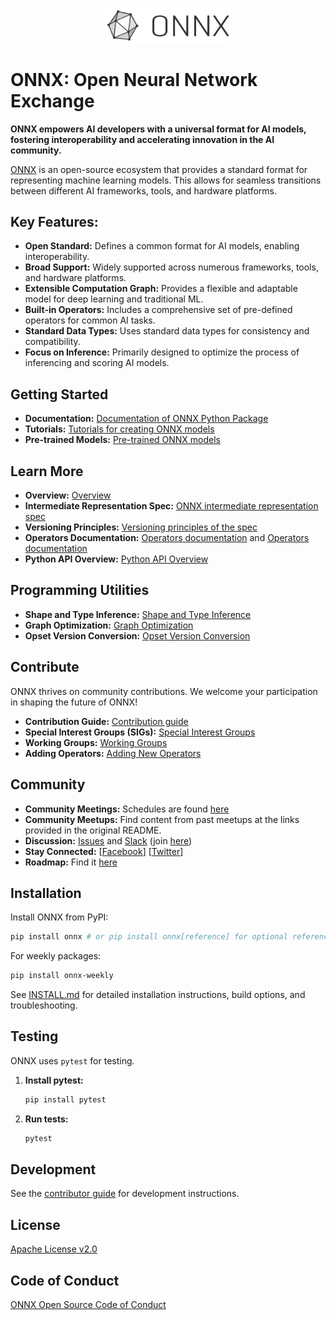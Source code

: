 <p align="center"><img width="40%" src="https://github.com/onnx/onnx/raw/main/docs/onnx-horizontal-color.png" /></p>

# ONNX: Open Neural Network Exchange

**ONNX empowers AI developers with a universal format for AI models, fostering interoperability and accelerating innovation in the AI community.**

[ONNX](https://github.com/onnx/onnx) is an open-source ecosystem that provides a standard format for representing machine learning models. This allows for seamless transitions between different AI frameworks, tools, and hardware platforms.

## Key Features:

*   **Open Standard:** Defines a common format for AI models, enabling interoperability.
*   **Broad Support:**  Widely supported across numerous frameworks, tools, and hardware platforms.
*   **Extensible Computation Graph:** Provides a flexible and adaptable model for deep learning and traditional ML.
*   **Built-in Operators:** Includes a comprehensive set of pre-defined operators for common AI tasks.
*   **Standard Data Types:**  Uses standard data types for consistency and compatibility.
*   **Focus on Inference:** Primarily designed to optimize the process of inferencing and scoring AI models.

## Getting Started

*   **Documentation:** [Documentation of ONNX Python Package](https://onnx.ai/onnx/)
*   **Tutorials:** [Tutorials for creating ONNX models](https://github.com/onnx/tutorials)
*   **Pre-trained Models:** [Pre-trained ONNX models](https://github.com/onnx/models)

## Learn More

*   **Overview:** [Overview](https://github.com/onnx/onnx/blob/main/docs/Overview.md)
*   **Intermediate Representation Spec:** [ONNX intermediate representation spec](https://github.com/onnx/onnx/blob/main/docs/IR.md)
*   **Versioning Principles:** [Versioning principles of the spec](https://github.com/onnx/onnx/blob/main/docs/Versioning.md)
*   **Operators Documentation:** [Operators documentation](https://github.com/onnx/onnx/blob/main/docs/Operators.md) and [Operators documentation](https://onnx.ai/onnx/operators/index.html)
*   **Python API Overview:** [Python API Overview](https://github.com/onnx/onnx/blob/main/docs/PythonAPIOverview.md)

## Programming Utilities

*   **Shape and Type Inference:** [Shape and Type Inference](https://github.com/onnx/onnx/blob/main/docs/ShapeInference.md)
*   **Graph Optimization:** [Graph Optimization](https://github.com/onnx/optimizer)
*   **Opset Version Conversion:** [Opset Version Conversion](https://github.com/onnx/onnx/blob/main/docs/docsgen/source/api/version_converter.md)

## Contribute

ONNX thrives on community contributions. We welcome your participation in shaping the future of ONNX!

*   **Contribution Guide:** [Contribution guide](https://github.com/onnx/onnx/blob/main/CONTRIBUTING.md)
*   **Special Interest Groups (SIGs):** [Special Interest Groups](https://github.com/onnx/onnx/blob/main/community/sigs.md)
*   **Working Groups:** [Working Groups](https://github.com/onnx/onnx/blob/main/community/working-groups.md)
*   **Adding Operators:** [Adding New Operators](https://github.com/onnx/onnx/blob/main/docs/AddNewOp.md)

## Community

*   **Community Meetings:** Schedules are found [here](https://onnx.ai/calendar)
*   **Community Meetups:** Find content from past meetups at the links provided in the original README.
*   **Discussion:** [Issues](https://github.com/onnx/onnx/issues) and [Slack](https://lfaifoundation.slack.com/) (join [here](https://join.slack.com/t/lfaifoundation/shared_invite/zt-o65errpw-gMTbwNr7FnNbVXNVFkmyNA))
*   **Stay Connected:** [[Facebook](https://www.facebook.com/onnxai/)] [[Twitter](https://twitter.com/onnxai)]
*   **Roadmap:** Find it [here](https://github.com/onnx/steering-committee/tree/main/roadmap)

## Installation

Install ONNX from PyPI:

```bash
pip install onnx # or pip install onnx[reference] for optional reference implementation dependencies
```

For weekly packages:

```bash
pip install onnx-weekly
```

See [INSTALL.md](https://github.com/onnx/onnx/blob/main/INSTALL.md) for detailed installation instructions, build options, and troubleshooting.

## Testing

ONNX uses `pytest` for testing.

1.  **Install pytest:**

    ```bash
    pip install pytest
    ```

2.  **Run tests:**

    ```bash
    pytest
    ```

## Development

See the [contributor guide](https://github.com/onnx/onnx/blob/main/CONTRIBUTING.md) for development instructions.

## License

[Apache License v2.0](LICENSE)

## Code of Conduct

[ONNX Open Source Code of Conduct](https://onnx.ai/codeofconduct.html)